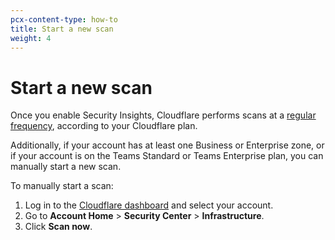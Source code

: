 ```yaml
---
pcx-content-type: how-to
title: Start a new scan
weight: 4
---
```


# Start a new scan

Once you enable Security Insights, Cloudflare performs scans at a [regular frequency](/security-center/about/#scan-frequency), according to your Cloudflare plan.

Additionally, if your account has at least one Business or Enterprise zone, or if your account is on the Teams Standard or Teams Enterprise plan, you can manually start a new scan.

To manually start a scan:

1.  Log in to the [Cloudflare dashboard](https://dash.cloudflare.com) and select your account.
2.  Go to **Account Home** > **Security Center** > **Infrastructure**.
3.  Click **Scan now**.
